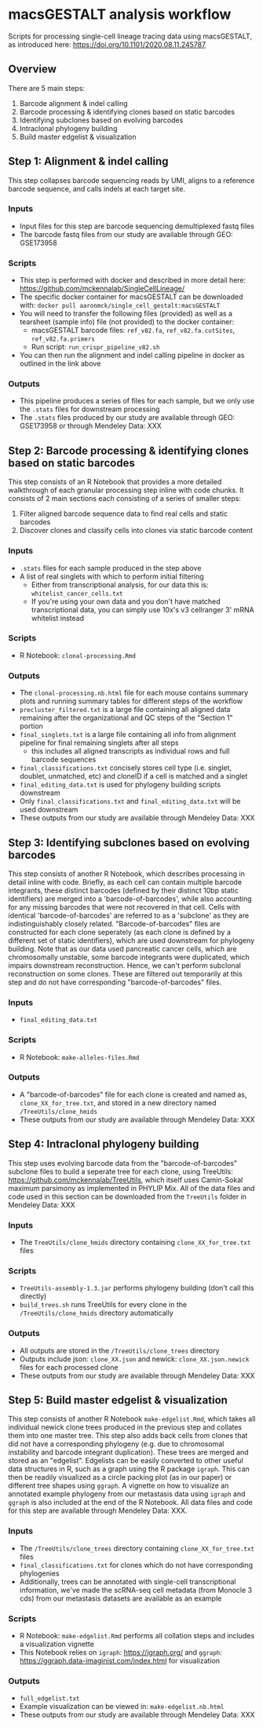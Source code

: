 # macsGESTALT analysis workflow
Scripts for processing single-cell lineage tracing data using macsGESTALT, as introduced here: https://doi.org/10.1101/2020.08.11.245787


## Overview
There are 5 main steps:
1) Barcode alignment & indel calling
2) Barcode processing & identifying clones based on static barcodes
3) Identifying subclones based on evolving barcodes
4) Intraclonal phylogeny building
5) Build master edgelist & visualization



## Step 1: Alignment & indel calling
This step collapses barcode sequencing reads by UMI, aligns to a reference barcode sequence, and calls indels at each target site.

### Inputs
* Input files for this step are barcode sequencing demultiplexed fastq files
* The barcode fastq files from our study are available through GEO: GSE173958

### Scripts
* This step is performed with docker and described in more detail here: https://github.com/mckennalab/SingleCellLineage/
* The specific docker container for macsGESTALT can be downloaded with: `docker pull aaronmck/single_cell_gestalt:macsGESTALT`
* You will need to transfer the following files (provided) as well as a tearsheet (sample info) file (not provided) to the docker container:  
  * macsGESTALT barcode files: `ref_v82.fa`, `ref_v82.fa.cutSites`, `ref_v82.fa.primers`
  * Run script: `run_crispr_pipeline_v82.sh`
* You can then run the alignment and indel calling pipeline in docker as outlined in the link above

### Outputs
* This pipeline produces a series of files for each sample, but we only use the `.stats` files for downstream processing
* The `.stats` files produced by our study are available through GEO: GSE173958 or through Mendeley Data: XXX



## Step 2: Barcode processing & identifying clones based on static barcodes
This step consists of an R Notebook that provides a more detailed walkthrough of each granular processing step inline with code chunks. It consists of 2 main sections each consisting of a series of smaller steps:
1) Filter aligned barcode sequence data to find real cells and static barcodes
2) Discover clones and classify cells into clones via static barcode content

### Inputs
* `.stats` files for each sample produced in the step above
* A list of real singlets with which to perform initial filtering
  * Either from transcriptional analysis, for our data this is: `whitelist_cancer_cells.txt`
  * If you're using your own data and you don't have matched transcriptional data, you can simply use 10x's v3 cellranger 3' mRNA whitelist instead

### Scripts
* R Notebook: `clonal-processing.Rmd`

### Outputs
* The `clonal-processing.nb.html` file for each mouse contains summary plots and running summary tables for different steps of the workflow
* `precluster_filtered.txt` is a large file containing all aligned data remaining after the organizational and QC steps of the "Section 1" portion
* `final_singlets.txt` is a large file containing all info from alignment pipeline for final remaining singlets after all steps
    - this includes all aligned transcripts as individual rows and full barcode sequences
* `final_classifications.txt` concisely stores cell type (i.e. singlet, doublet, unmatched, etc) and cloneID if a cell is matched and a singlet
* `final_editing_data.txt` is used for phylogeny building scripts downstream
* Only `final_classifications.txt` and `final_editing_data.txt` will be used downstream
* These outputs from our study are available through Mendeley Data: XXX



## Step 3: Identifying subclones based on evolving barcodes
This step consists of another R Notebook, which describes processing in detail inline with code. Briefly, as each cell can contain multiple barcode integrants, these distinct barcodes (defined by their distinct 10bp static identifiers) are merged into a 'barcode-of-barcodes', while also accounting for any missing barcodes that were not recovered in that cell. Cells with identical 'barcode-of-barcodes' are referred to as a 'subclone' as they are indistinguishably closely related. "Barcode-of-barcodes" files are constructed for each clone seperately (as each clone is defined by a different set of static identifiers), which are used downstream for phylogeny building. Note that as our data used pancreatic cancer cells, which are chromosomally unstable, some barcode integrants were duplicated, which impairs downstream reconstruction. Hence, we can't perform subclonal reconstruction on some clones. These are filtered out temporarily at this step and do not have corresponding "barcode-of-barcodes" files.

### Inputs
* `final_editing_data.txt`

### Scripts
* R Notebook: `make-alleles-files.Rmd`

### Outputs
* A "barcode-of-barcodes" file for each clone is created and named as, `clone_XX_for_tree.txt`, and stored in a new directory named `/TreeUtils/clone_hmids`
* These outputs from our study are available through Mendeley Data: XXX



## Step 4: Intraclonal phylogeny building
This step uses evolving barcode data from the "barcode-of-barcodes" subclone files to build a seperate tree for each clone, using TreeUtils: https://github.com/mckennalab/TreeUtils, which itself uses Camin-Sokal maximum parsimony as implemented in PHYLIP Mix. All of the data files and code used in this section can be downloaded from the `TreeUtils` folder in Mendeley Data: XXX

### Inputs
* The `TreeUtils/clone_hmids` directory containing `clone_XX_for_tree.txt` files 

### Scripts
* `TreeUtils-assembly-1.3.jar` performs phylogeny building (don't call this directly)
* `build_trees.sh` runs TreeUtils for every clone in the `/TreeUtils/clone_hmids` directory automatically

### Outputs
* All outputs are stored in the `/TreeUtils/clone_trees` directory
* Outputs include json: `clone_XX.json` and newick: `clone_XX.json.newick` files for each processed clone
* These outputs from our study are available through Mendeley Data: XXX



## Step 5: Build master edgelist & visualization
This step consists of another R Notebook `make-edgelist.Rmd`, which takes all individual newick clone trees produced in the previous step and collates them into one master tree. This step also adds back cells from clones that did not have a corresponding phylogeny (e.g. due to chromosomal instability and barcode integrant duplication). These trees are merged and stored as an "edgelist". Edgelists can be easily converted to other useful data structures in R, such as a graph using the R package `igraph`. This can then be readily visualized as a circle packing plot (as in our paper) or different tree shapes using `ggraph`. A vignette on how to visualize an annotated example phylogeny from our metastasis data using `igraph` and `ggraph` is also included at the end of the R Notebook. All data files and code for this step are available through Mendeley Data: XXX.

### Inputs
* The `/TreeUtils/clone_trees` directory containing `clone_XX_for_tree.txt` files
* `final_classifications.txt` for clones which do not have corresponding phylogenies
* Additionally, trees can be annotated with single-cell transcriptional information, we've made the scRNA-seq cell metadata (from Monocle 3 cds) from our metastasis datasets are available as an example

### Scripts
* R Notebook: `make-edgelist.Rmd` performs all collation steps and includes a visualization vignette
* This Notebook relies on `igraph`: https://igraph.org/ and `ggraph`: https://ggraph.data-imaginist.com/index.html for visualization

### Outputs
* `full_edgelist.txt`
* Example visualization can be viewed in: `make-edgelist.nb.html`
* These outputs from our study are available through Mendeley Data: XXX


















